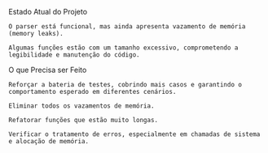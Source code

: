 Estado Atual do Projeto

    O parser está funcional, mas ainda apresenta vazamento de memória (memory leaks).

    Algumas funções estão com um tamanho excessivo, comprometendo a legibilidade e manutenção do código.

O que Precisa ser Feito

    Reforçar a bateria de testes, cobrindo mais casos e garantindo o comportamento esperado em diferentes cenários.

    Eliminar todos os vazamentos de memória.

    Refatorar funções que estão muito longas.

    Verificar o tratamento de erros, especialmente em chamadas de sistema e alocação de memória.
